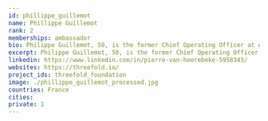 ```yaml
---
id: phillippe_guillemot
name: Phillippe Guillemot
rank: 2
memberships: ambassador
bio: Philippe Guillemot, 58, is the former Chief Operating Officer at Alcatel-Lucent SA, Boulogne-Billancourt, France, prior to its acquisition by Nokia Oyj at the beginning of 2016. Prior to this tenure with Alcatel-Lucent, Guillemot was Chief Executive Officer and Board Director of Europcar Group from 2010 to 2012, Guyancourt, France; Chairman and CEO of Areva T&D, Paris, from 2004 to 2010; Group Executive Vice President, Faurecia SA, Paris, from 2001 to 2003; Group Vice President, Valeo, Paris, from 1998 to 2000; and he held several global executive positions with Michelin from 1983 to 1998. Guillemot is graduated from Ecole Nationale Supérieure des Mines de Nancy, France; and received an MBA from Harvard Business School. He serves on the board of directors of Constellium a global aluminium products manufacturer, Amsterdam, The Netherlands; Sonoca a global provider of a variety of consumer packaging, Hartsville, S.C. USA and previously served on the Board of Visteon Corporation, an auto parts manufacturer, Detroit, MI USA. Ambassador fell in love with Threefold Access to the digital world has become as essential as access to water and electricity. Internet and cloud, even though a utility, is today dominated by a few large multinational companies. ThreeFold Foundation ambition is to build an internet and cloud that is close and belong to its users.
excerpt: Philippe Guillemot, 58, is the former Chief Operating Officer at Alcatel-Lucent SA, Boulogne-Billancourt.
linkedin: https://www.linkedin.com/in/pierre-van-hoorebeke-5958343/
websites: https://threefold.io/
project_ids: threefold_foundation
image: ./phillippe_guillemot_processed.jpg
countries: France
cities:
private: 1
---
```

